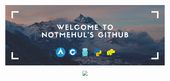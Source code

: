 [![Banner](https://github.com/notmehul/notmehul/blob/master/welcomebanner.png)](https://www.youtube.com/watch?v=dQw4w9WgXcQ)

<p align='center'>
<img src="https://visitor-badge.glitch.me/badge?page_id=notmehul.visitor-badge">
</p>
